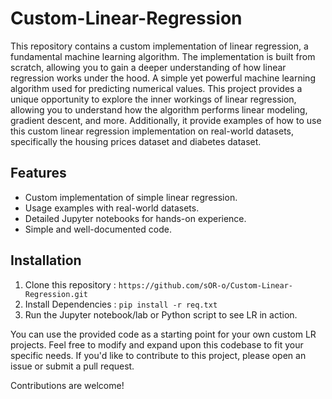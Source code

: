 # Custom-Linear-Regression
This repository contains a custom implementation of linear regression, a fundamental machine learning algorithm. The implementation is built from scratch, allowing you to gain a deeper understanding of how linear regression works under the hood. A simple yet powerful machine learning algorithm used for predicting numerical values. This project provides a unique opportunity to explore the inner workings of linear regression, allowing you to understand how the algorithm performs linear modeling, gradient descent, and more. Additionally, it provide examples of how to use this custom linear regression implementation on real-world datasets, specifically the housing prices dataset and diabetes dataset.

## Features

- Custom implementation of simple linear regression.
- Usage examples with real-world datasets.
- Detailed Jupyter notebooks for hands-on experience.
- Simple and well-documented code.

## Installation
1. Clone this repository : `https://github.com/sOR-o/Custom-Linear-Regression.git`
2. Install Dependencies : `pip install -r req.txt`
3. Run the Jupyter notebook/lab or Python script to see LR in action.

You can use the provided code as a starting point for your own custom LR projects. Feel free to modify and expand upon this codebase to fit your specific needs. If you'd like to contribute to this project, please open an issue or submit a pull request. 

Contributions are welcome!
